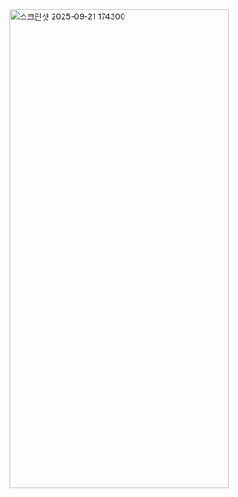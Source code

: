 <img width="386" height="843" alt="스크린샷 2025-09-21 174300" src="https://github.com/user-attachments/assets/45db923e-1670-4d5e-8b3a-a3eda1db3ee0" />
